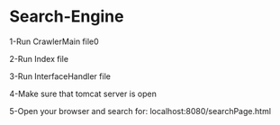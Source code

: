 # Search-Engine
1-Run CrawlerMain file0

2-Run Index file

3-Run InterfaceHandler file

4-Make sure that tomcat server is open

5-Open your browser and search for: localhost:8080/searchPage.html

